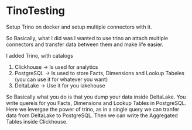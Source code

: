 # TinoTesting
Setup Trino on docker and setup multiple connectors with it.

So Basically, what I did was I wanted to use trino an attach multiple connectors and transfer data between them and make life easier.

I added Trino, with catalogs
1. Clickhouse -> Is used for analytics
2. PostgreSQL -> Is used to store Facts, Dimensions and Lookup Tabeles (you can use it for whatever you want)
3. DeltaLake -> Use it for you lakehouse

So Basically what you do is that you dump your data inside DeltaLake. You write quereis for you Facts, Dimensions and Lookup Tables in PostgreSQL.
Here we levergae the power of trino, as in a single query we can tranfer data from DeltaLake to PostgreSQL.
Then we can write the Aggregated Tables inside Clickhouse.
